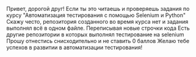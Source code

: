 Привет, дорогой  друг!
Если ты это читаешь и проверяешь задания по курсу "Автоматизация тестирования с помощью Selenium и Python"
Скажу често, репозитория созданного во время курса нет и задания выполнял всё в одном файле. Переписывая новые строчки кода
Есть другие репозитории в которых выполнял тестирование на selenium
Прошу отнестись снисходительно и не ставить 0 баллов
Желаю тебе успехов в развитии в автоматизации тестирования!
